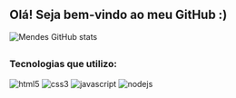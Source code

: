 ## Olá! Seja bem-vindo ao meu GitHub :)

![Mendes GitHub stats](https://github-readme-stats.vercel.app/api?username=vicmendesx&show_icons=true&theme=tokyonight)

##
### Tecnologias que utilizo:
<div style="display: inline_block"> 
    <img aling="center" alt="html5" src="https://img.shields.io/badge/HTML5-E34F26?style=for-the-badge&logo=html5&logoColor=white"/>
    <img aling="center" alt="css3" src="https://img.shields.io/badge/CSS3-1572B6?style=for-the-badge&logo=css3&logoColor=white"/>
    <img aling="center" alt="javascript" src="https://img.shields.io/badge/JavaScript-F7DF1E?style=for-the-badge&logo=javascript&logoColor=black"/>
    <img alt="nodejs" src="https://img.shields.io/badge/Node.js-43853D?style=for-the-badge&logo=node.js&logoColor=white">
  
</div>

